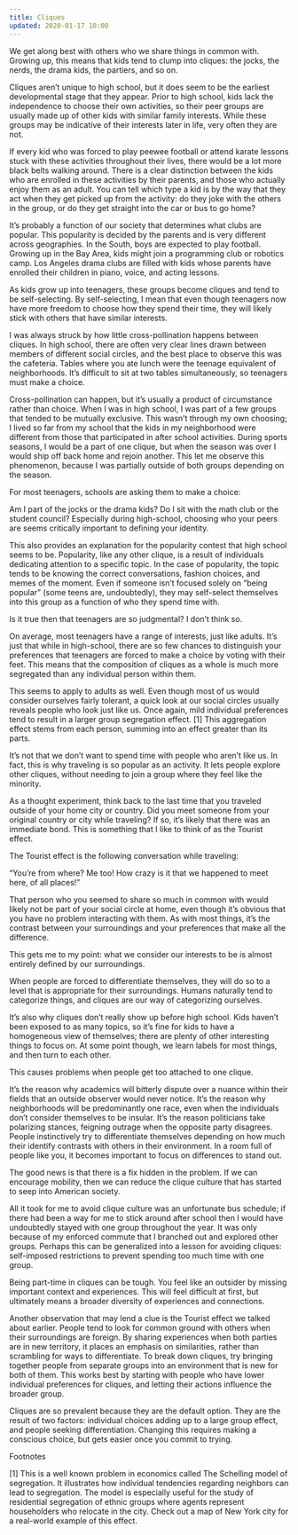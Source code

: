 ```yaml
---
title: Cliques
updated: 2020-01-17 10:00
---
```


We get along best with others who we share things in common with. Growing up, this means that kids tend to clump into cliques: the jocks, the nerds, the drama kids, the partiers, and so on. 

Cliques aren’t unique to high school, but it does seem to be the earliest developmental stage that they appear. Prior to high school, kids lack the independence to choose their own activities, so their peer groups are usually made up of other kids with similar family interests. While these groups may be indicative of their interests later in life, very often they are not. 

If every kid who was forced to play peewee football or attend karate lessons stuck with these activities throughout their lives, there would be a lot more black belts walking around. There is a clear distinction between the kids who are enrolled in these activities by their parents, and those who actually enjoy them as an adult. You can tell which type a kid is by the way that they act when they get picked up from the activity: do they joke with the others in the group, or do they get straight into the car or bus to go home? 

It’s probably a function of our society that determines what clubs are popular. This popularity is decided by the parents and is very different across geographies. In the South, boys are expected to play football. Growing up in the Bay Area, kids might join a programming club or robotics camp. Los Angeles drama clubs are filled with kids whose parents have enrolled their children in piano, voice, and acting lessons. 

As kids grow up into teenagers, these groups become cliques and tend to be self-selecting. By self-selecting, I mean that even though teenagers now have more freedom to choose how they spend their time, they will likely stick with others that have similar interests. 

I was always struck by how little cross-pollination happens between cliques. In high school, there are often very clear lines drawn between members of different social circles, and the best place to observe this was the cafeteria. Tables where you ate lunch were the teenage equivalent of neighborhoods. It’s difficult to sit at two tables simultaneously, so teenagers must make a choice. 

Cross-pollination can happen, but it’s usually a product of circumstance rather than choice. When I was in high school, I was part of a few groups that tended to be mutually exclusive. This wasn’t through my own choosing; I lived so far from my school that the kids in my neighborhood were different from those that participated in after school activities. During sports seasons, I would be a part of one clique, but when the season was over I would ship off back home and rejoin another. This let me observe this phenomenon, because I was partially outside of both groups depending on the season. 

For most teenagers, schools are asking them to make a choice:

Am I part of the jocks or the drama kids? Do I sit with the math club or the student council? Especially during high-school, choosing who your peers are seems critically important to defining your identity.

This also provides an explanation for the popularity contest that high school seems to be. Popularity, like any other clique, is a result of individuals dedicating attention to a specific topic. In the case of popularity, the topic tends to be knowing the correct conversations, fashion choices, and memes of the moment. Even if someone isn’t focused solely on “being popular” (some teens are, undoubtedly), they may self-select themselves into this group as a function of who they spend time with. 

Is it true then that teenagers are so judgmental? I don’t think so. 

On average, most teenagers have a range of interests, just like adults. It’s just that while in high-school, there are so few chances to distinguish your preferences that teenagers are forced to make a choice by voting with their feet. This means that the composition of cliques as a whole is much more segregated than any individual person within them. 

This seems to apply to adults as well. Even though most of us would consider ourselves fairly tolerant, a quick look at our social circles usually reveals people who look just like us. Once again, mild individual preferences tend to result in a larger group segregation effect. [1] This aggregation effect stems from each person, summing into an effect greater than its parts. 

It’s not that we don’t want to spend time with people who aren’t like us. In fact, this is why traveling is so popular as an activity. It lets people explore other cliques, without needing to join a group where they feel like the minority. 

As a thought experiment, think back to the last time that you traveled outside of your home city or country. Did you meet someone from your original country or city while traveling? If so, it’s likely that there was an immediate bond. This is something that I like to think of as the Tourist effect. 

The Tourist effect is the following conversation while traveling: 

“You’re from where? Me too! How crazy is it that we happened to meet here, of all places!”

That person who you seemed to share so much in common with would likely not be part of your social circle at home, even though it’s obvious that you have no problem interacting with them. As with most things, it’s the contrast between your surroundings and your preferences that make all the difference. 

This gets me to my point: what we consider our interests to be is almost entirely defined by our surroundings.

When people are forced to differentiate themselves, they will do so to a level that is appropriate for their surroundings. Humans naturally tend to categorize things, and cliques are our way of categorizing ourselves.

It’s also why cliques don’t really show up before high school. Kids haven’t been exposed to as many topics, so it’s fine for kids to have a homogeneous view of themselves; there are plenty of other interesting things to focus on. At some point though, we learn labels for most things, and then turn to each other. 

This causes problems when people get too attached to one clique. 

It’s the reason why academics will bitterly dispute over a nuance within their fields that an outside observer would never notice. It’s the reason why neighborhoods will be predominantly one race, even when the individuals don’t consider themselves to be insular. It’s the reason politicians take polarizing stances, feigning outrage when the opposite party disagrees.  People instinctively try to differentiate themselves depending on how much their identify contrasts with others in their environment. In a room full of people like you, it becomes important to focus on differences to stand out. 

The good news is that there is a fix hidden in the problem. If we can encourage mobility, then we can reduce the clique culture that has started to seep into American society. 

All it took for me to avoid clique culture was an unfortunate bus schedule; if there had been a way for me to stick around after school then I would have undoubtedly stayed with one group throughout the year. It was only because of my enforced commute that I branched out and explored other groups. Perhaps this can be generalized into a lesson for avoiding cliques: self-imposed restrictions to prevent spending too much time with one group. 

Being part-time in cliques can be tough. You feel like an outsider by missing important context and experiences. This will feel difficult at first, but ultimately means a broader diversity of experiences and connections.

Another observation that may lend a clue is the Tourist effect we talked about earlier. People tend to look for common ground with others when their surroundings are foreign. By sharing experiences when both parties are in new territory, it places an emphasis on similarities, rather than scrambling for ways to differentiate. To break down cliques, try bringing together people from separate groups into an environment that is new for both of them. This works best by starting with people who have lower individual preferences for cliques, and letting their actions influence the broader group. 

Cliques are so prevalent because they are the default option. They are the result of two factors: individual choices adding up to a large group effect, and people seeking differentiation. Changing this requires making a conscious choice, but gets easier once you commit to trying. 

<div class="divider"></div>

Footnotes

[1] This is a well known problem in economics called The Schelling model of segregation. It illustrates how individual tendencies regarding neighbors can lead to segregation. The model is especially useful for the study of residential segregation of ethnic groups where agents represent householders who relocate in the city. Check out a map of New York city for a real-world example of this effect. 
